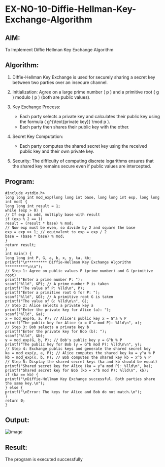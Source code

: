 # EX-NO-10-Diffie-Hellman-Key-Exchange-Algorithm

## AIM:
To Implement Diffie Hellman Key Exchange Algorithm 

## Algorithm:

1. Diffie-Hellman Key Exchange is used for securely sharing a secret key between two parties over an insecure channel.

2. Initialization: Agree on a large prime number \( p \) and a primitive root \( g \) modulo \( p \) (both are public values).

3. Key Exchange Process: 
   - Each party selects a private key and calculates their public key using the formula \( g^{\text{private key}} \mod p \).
   - Each party then shares their public key with the other.

4. Secret Key Computation: 
   - Each party computes the shared secret key using the received public key and their own private key.

5. Security: The difficulty of computing discrete logarithms ensures that the shared key remains secure even if public values are intercepted.

## Program:

```
#include <stdio.h>
long long int mod_exp(long long int base, long long int exp, long long int mod) {
long long int result = 1;
while (exp > 0) {
// If exp is odd, multiply base with result
if (exp % 2 == 1)
result = (result * base) % mod;
// Now exp must be even, so divide by 2 and square the base
exp = exp >> 1; // equivalent to exp = exp / 2
base = (base * base) % mod;
}
return result;
}
int main() {
long long int P, G, a, b, x, y, ka, kb;
printf("\n********* Diffie-Hellman Key Exchange Algorithm **********\n\n");
// Step 1: Agree on public values P (prime number) and G (primitive root)
printf("Enter a prime number P: ");
scanf("%lld", &P); // A prime number P is taken
printf("The value of P: %lld\n", P);
printf("Enter a primitive root G for P: ");
scanf("%lld", &G); // A primitive root G is taken
printf("The value of G: %lld\n\n", G);
// Step 2: Alice selects a private key a
printf("Enter the private key for Alice (a): ");
scanf("%lld", &a);
x = mod_exp(G, a, P); // Alice's public key x = G^a % P
printf("The public key for Alice (x = G^a mod P): %lld\n", x);
// Step 3: Bob selects a private key b
printf("Enter the private key for Bob (b): ");
scanf("%lld", &b);
y = mod_exp(G, b, P); // Bob's public key y = G^b % P
printf("The public key for Bob (y = G^b mod P): %lld\n\n", y);
// Step 4: Exchange public keys and generate the shared secret key
ka = mod_exp(y, a, P); // Alice computes the shared key ka = y^a % P
kb = mod_exp(x, b, P); // Bob computes the shared key kb = x^b % P
// Step 5: Display the shared secret keys (ka and kb should be equal)
printf("Shared secret key for Alice (ka = y^a mod P): %lld\n", ka);
printf("Shared secret key for Bob (kb = x^b mod P): %lld\n", kb);
if (ka == kb) {
printf("\nDiffie-Hellman Key Exchange successful. Both parties share the same key.\n");
} else {
printf("\nError: The keys for Alice and Bob do not match.\n");
}
return 0;
}
```
## Output:

![image](https://github.com/user-attachments/assets/5c9db30d-3346-472d-b5a4-197834486619)


## Result:
  The program is executed successfully

